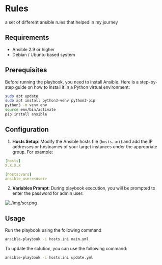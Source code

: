 # Rules
a set of different ansible rules that helped in my journey

## Requirements

- Ansible 2.9 or higher
- Debian / Ubuntu based system

## Prerequisites

Before running the playbook, you need to install Ansible. Here is a step-by-step guide on how to install it in a Python virtual environment:

```bash
sudo apt update
sudo apt install python3-venv python3-pip
python3 -m venv env
source env/bin/activate
pip install ansible
```
## Configuration

1. **Hosts Setup**: Modify the Ansible hosts file (`hosts.ini`) and add the IP addresses or hostnames of your target instances under the appropriate group. For example:
```yml
[hosts]
X.X.X.X

[hosts:vars]
ansible_user=<user>
```

2. **Variables Prompt**: During playbook execution, you will be prompted to enter the password for admin user:

![./img/scr.png](./img/scr.png)

## Usage

Run the playbook using the following command:

```bash
ansible-playbook -i hosts.ini main.yml
```

To update the solution, you can use the following command:

```bash
ansible-playbook -i hosts.ini update.yml
```
